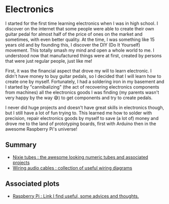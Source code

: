 # Electronics

I started for the first time learning electronics when I was in high school. I discover on the internet that some people were able to create their own guitar pedal for almost half of the price of ones on the market and sometimes, with even better quality. At the time, I was something like 15 years old and by founding this, I discover the DIY \(Do It Yourself\) movement. This totally smash my mind and open a whole world to me. I understood now that manufactured things were at first, created by persons that were just regular people, just like me!

First, it was the financial aspect that drove my will to learn electronic. I didn't have money to buy guitar pedals, so I decided that I will learn how to create one by myself. Fortunately, I had a soldering iron in my basement and I started by "cannibalizing" \(the act of recovering electronics components from machines\) all the electronics goods I was finding \(my parents wasn't very happy by the way 😅\) to get components and try to create pedals.

I never did huge projects and doesn't have great skills in electronics though, but I still have a lot of fun trying to. This learned me how to solder with precision, repair electronics goods by myself to save \(a lot of\) money and drove me to the land of prototyping boards, first with Arduino then in the awesome Raspberry Pi's universe!

## Summary

* [Nixie tubes : the awesome looking numeric tubes and associated projects](nixie_tubes.md)
* [Wiring audio cables : collection of useful wiring diagrams](https://github.com/anthonyamar/limitless-exploration/tree/bbab8b7a22282d5f558bc36745acd95520088cef/electronics/wiring_audio_cables.md)

## Associated plots

* [Raspberry Pi : Link I find useful, some advices and thoughts.](../hardware/raspberry_pi.md)

